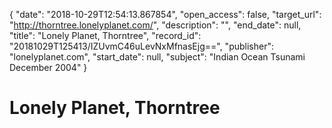{
  "date": "2018-10-29T12:54:13.867854", 
  "open_access": false, 
  "target_url": "http://thorntree.lonelyplanet.com/", 
  "description": "", 
  "end_date": null, 
  "title": "Lonely Planet, Thorntree", 
  "record_id": "20181029T125413/IZUvmC46uLevNxMfnasEjg==", 
  "publisher": "lonelyplanet.com", 
  "start_date": null, 
  "subject": "Indian Ocean Tsunami December 2004"
}

# Lonely Planet, Thorntree

